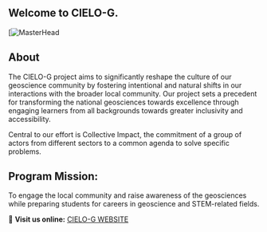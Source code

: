 ## Welcome to **CIELO-G**.

[![MasterHead](https://www.cielog.org/uploads/1/0/4/7/104708313/editor/logo.png?1718127457)
## About
The CIELO-G project aims to significantly reshape the culture of our geoscience community by fostering intentional and natural shifts in our interactions with the broader local community.
Our project sets a precedent for transforming the national geosciences towards excellence through engaging learners from all backgrounds towards greater inclusivity and accessibility.

Central to our effort is Collective Impact, the commitment of a group of actors from different sectors to a common agenda to solve specific problems.

## Program Mission:
To engage the local community and raise awareness of the geosciences while preparing students for careers in geoscience and STEM-related fields.

🔗 **Visit us online:** [CIELO-G WEBSITE](\https://www.cielog.org/)  
